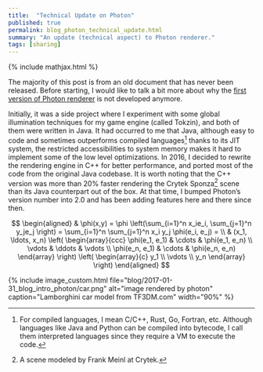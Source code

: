 ```yaml
---
title:  "Technical Update on Photon"
published: true
permalink: blog_photon_technical_update.html
summary: "An update (technical aspect) to Photon renderer."
tags: [sharing]
---
```


{% include mathjax.html %}

The majority of this post is from an old document that has never been released. Before starting, I would like to talk a bit more about why the [first version of Photon renderer](https://github.com/TzuChieh/Photon) is not developed anymore. 

Initially, it was a side project where I experiment with some global illumination techniques for my game engine (called Tokzin), and both of them were written in Java. It had occurred to me that Java, although easy to code and sometimes outperforms compiled languages[^1] thanks to its JIT system, the restricted accessibilities to system memory makes it hard to implement some of the low level optimizations. In 2016, I decided to rewrite the rendering engine in C++ for better performance, and ported most of the code from the original Java codebase. It is worth noting that the C++ version was more than 20% faster rendering the Crytek Sponza[^2] scene than its Java counterpart out of the box. At that time, I bumped Photon’s version number into 2.0 and has been adding features here and there since then.

$$
\begin{aligned}
  & \phi(x,y) = \phi \left(\sum_{i=1}^n x_ie_i, \sum_{j=1}^n y_je_j \right)
  = \sum_{i=1}^n \sum_{j=1}^n x_i y_j \phi(e_i, e_j) = \\
  & (x_1, \ldots, x_n) \left( \begin{array}{ccc}
      \phi(e_1, e_1) & \cdots & \phi(e_1, e_n) \\
      \vdots & \ddots & \vdots \\
      \phi(e_n, e_1) & \cdots & \phi(e_n, e_n)
    \end{array} \right)
  \left( \begin{array}{c}
      y_1 \\
      \vdots \\
      y_n
    \end{array} \right)
\end{aligned}
$$

{% include image_custom.html file="blog/2017-01-31_blog_intro_photon/car.png" alt="image rendered by photon" caption="Lamborghini car model from TF3DM.com" width="90%" %}

[^1]: For compiled languages, I mean C/C++, Rust, Go, Fortran, etc. Although languages like Java and Python can be compiled into bytecode, I call them interpreted languages since they require a VM to execute the code.
[^2]: A scene modeled by Frank Meinl at Crytek.
